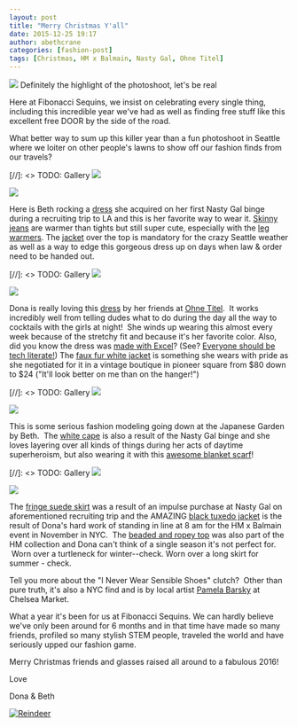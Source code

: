 ```yaml
---
layout: post
title: "Merry Christmas Y'all"
date: 2015-12-25 19:17
author: abethcrane
categories: [fashion-post]
tags: [Christmas, HM x Balmain, Nasty Gal, Ohne Titel]
---
```


[![](http://www.fibonaccisequinsblog.com/wp-content/uploads/2015/12/IMG_6013-683x1024.jpg)](http://www.fibonaccisequinsblog.com/wp-content/uploads/2015/12/IMG_6013-683x1024.jpg) Definitely the highlight of the photoshoot, let's be real

Here at Fibonacci Sequins, we insist on celebrating every single thing, including this incredible year we've had as well as finding free stuff like this excellent free DOOR by the side of the road.

What better way to sum up this killer year than a fun photoshoot in Seattle where we loiter on other people's lawns to show off our fashion finds from our travels?

[//]: <> TODO: Gallery
[![](http://www.fibonaccisequinsblog.com/wp-content/uploads/2015/12/IMG_5924-1-683x1024.jpg)](http://www.fibonaccisequinsblog.com/wp-content/uploads/2015/12/IMG_5924-1.jpg)

[![](http://www.fibonaccisequinsblog.com/wp-content/uploads/2015/12/IMG_5921-1-683x1024.jpg)](http://www.fibonaccisequinsblog.com/wp-content/uploads/2015/12/IMG_5921-1.jpg)

Here is Beth rocking a [dress](http://amzn.to/1RKMfBz) she acquired on her first Nasty Gal binge during a recruiting trip to LA and this is her favorite way to wear it. [Skinny jeans](http://amzn.to/1RKMmNE) are warmer than tights but still super cute, especially with the [leg warmers](http://amzn.to/1U8QZih). The [jacket](http://amzn.to/1RKMqwL) over the top is mandatory for the crazy Seattle weather as well as a way to edge this gorgeous dress up on days when law & order need to be handed out.

[//]: <> TODO: Gallery
[![](http://www.fibonaccisequinsblog.com/wp-content/uploads/2015/12/IMG_5984-1-1024x683.jpg)](http://www.fibonaccisequinsblog.com/wp-content/uploads/2015/12/IMG_5984-1.jpg)

[![](http://www.fibonaccisequinsblog.com/wp-content/uploads/2015/12/IMG_5990-1-768x1152.jpg)](http://www.fibonaccisequinsblog.com/wp-content/uploads/2015/12/IMG_5990-1.jpg)


Dona is really loving this [dress](http://amzn.to/1RKMuNd) by her friends at [Ohne Titel](http://www.ohnetitel.com/).  It works incredibly well from telling dudes what to do during the day all the way to cocktails with the girls at night!  She winds up wearing this almost every week because of the stretchy fit and because it's her favorite color. Also, did you know the dress was [made with Excel](http://www.vogue.com/fashion-shows/spring-2015-ready-to-wear/ohne-titel)? (See? [Everyone should be tech literate!](http://www.fibonaccisequinsblog.com/codeandcosmo/)) The [faux fur white jacket](http://amzn.to/1U8R9Gn) is something she wears with pride as she negotiated for it in a vintage boutique in pioneer square from $80 down to $24 ("It'll look better on me than on the hanger!")

[//]: <> TODO: Gallery
[![](http://www.fibonaccisequinsblog.com/wp-content/uploads/2015/12/IMG_6282-1-683x1024.jpg)](http://www.fibonaccisequinsblog.com/wp-content/uploads/2015/12/IMG_6282-1.jpg)

[![](http://www.fibonaccisequinsblog.com/wp-content/uploads/2015/12/IMG_6260-1-683x1024.jpg)](http://www.fibonaccisequinsblog.com/wp-content/uploads/2015/12/IMG_6260-1.jpg)

This is some serious fashion modeling going down at the Japanese Garden by Beth.  The [white cape](http://amzn.to/1RKMBbA) is also a result of the Nasty Gal binge and she loves layering over all kinds of things during her acts of daytime superheroism, but also wearing it with this [awesome blanket scarf](http://amzn.to/1U8RgBV)!

[//]: <> TODO: Gallery
[![](http://www.fibonaccisequinsblog.com/wp-content/uploads/2015/12/IMG_6218-1-683x1024.jpg)](http://www.fibonaccisequinsblog.com/wp-content/uploads/2015/12/IMG_6218-1.jpg)

[![](http://www.fibonaccisequinsblog.com/wp-content/uploads/2015/12/IMG_6305-1-1024x683.jpg)](http://www.fibonaccisequinsblog.com/wp-content/uploads/2015/12/IMG_6305-1.jpg)

The [fringe suede skirt](http://amzn.to/1RKMMDH) was a result of an impulse purchase at Nasty Gal on aforementioned recruiting trip and the AMAZING [black tuxedo jacket](http://amzn.to/1U8Rl8w) is the result of Dona's hard work of standing in line at 8 am for the HM x Balmain event in November in NYC.  The [beaded and ropey top](http://amzn.to/1U8RqJx) was also part of the HM collection and Dona can't think of a single season it's not perfect for.  Worn over a turtleneck for winter--check. Worn over a long skirt for summer - check.

Tell you more about the "I Never Wear Sensible Shoes" clutch?  Other than pure truth, it's also a NYC find and is by local artist [Pamela Barsky](http://pamelabarsky.com/) at Chelsea Market.

What a year it's been for us at Fibonacci Sequins. We can hardly believe we've only been around for 6 months and in that time have made so many friends, profiled so many stylish STEM people, traveled the world and have seriously upped our fashion game.

Merry Christmas friends and glasses raised all around to a fabulous 2016!

Love

Dona & Beth

[![Reindeer](http://www.fibonaccisequinsblog.com/wp-content/uploads/2015/12/Reindeer-300x190.jpg)](http://www.fibonaccisequinsblog.com/wp-content/uploads/2015/12/Reindeer.jpg)
